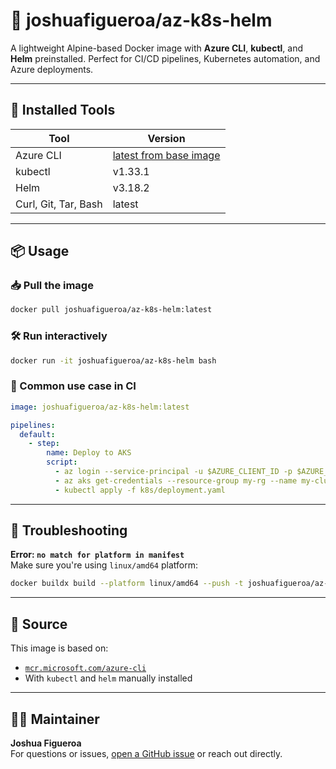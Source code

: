 # 🐳 joshuafigueroa/az-k8s-helm

A lightweight Alpine-based Docker image with **Azure CLI**, **kubectl**, and **Helm** preinstalled. Perfect for CI/CD pipelines, Kubernetes automation, and Azure deployments.

---

## 🧰 Installed Tools

| Tool         | Version        |
|--------------|----------------|
| Azure CLI    | [latest from base image](https://hub.docker.com/_/microsoft-azure-cli) |
| kubectl      | v1.33.1        |
| Helm         | v3.18.2        |
| Curl, Git, Tar, Bash | latest |

---

## 📦 Usage

### 📥 Pull the image

```bash
docker pull joshuafigueroa/az-k8s-helm:latest
```

### 🛠 Run interactively

```bash
docker run -it joshuafigueroa/az-k8s-helm bash
```

### 🔄 Common use case in CI

```yaml
image: joshuafigueroa/az-k8s-helm:latest

pipelines:
  default:
    - step:
        name: Deploy to AKS
        script:
          - az login --service-principal -u $AZURE_CLIENT_ID -p $AZURE_CLIENT_SECRET --tenant $AZURE_TENANT_ID
          - az aks get-credentials --resource-group my-rg --name my-cluster
          - kubectl apply -f k8s/deployment.yaml
```

---

## 🛑 Troubleshooting

**Error: `no match for platform in manifest`**  
Make sure you're using `linux/amd64` platform:

```bash
docker buildx build --platform linux/amd64 --push -t joshuafigueroa/az-k8s-helm:latest .
```

---

## 📁 Source

This image is based on:

- [`mcr.microsoft.com/azure-cli`](https://hub.docker.com/_/microsoft-azure-cli)
- With `kubectl` and `helm` manually installed

---

## 🧑‍💻 Maintainer

**Joshua Figueroa**  
For questions or issues, [open a GitHub issue](https://github.com/joshua-figueroa/az-k8s-helm/issues) or reach out directly.
